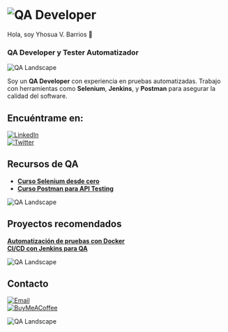 # ![QA Developer](https://raw.githubusercontent.com/YhosuaVBarrios/YhosuaVBarrios/master/images/qa_dev_icon.png)  
Hola, soy Yhosua V. Barrios 👋  
### QA Developer y Tester Automatizador

![QA Landscape](https://www.w3schools.com/w3images/fjords.jpg)

Soy un **QA Developer** con experiencia en pruebas automatizadas. Trabajo con herramientas como **Selenium**, **Jenkins**, y **Postman** para asegurar la calidad del software.

## Encuéntrame en:
[![LinkedIn](https://img.shields.io/badge/LinkedIn-YhosuaVBarrios-0077B5?style=for-the-badge&logo=linkedin&logoColor=white)](https://www.linkedin.com/in/yhosuavbarrios)  
[![Twitter](https://img.shields.io/badge/Twitter-@YhosuaVBarrios-1DA1F2?style=for-the-badge&logo=twitter&logoColor=white)](https://twitter.com/YhosuaVBarrios)

## Recursos de QA

- **[Curso Selenium desde cero](https://github.com/YhosuaVBarrios/hello-selenium)**
- **[Curso Postman para API Testing](https://github.com/YhosuaVBarrios/hello-postman)**

![QA Landscape](https://www.w3schools.com/w3images/mountains.jpg)

## Proyectos recomendados

**[Automatización de pruebas con Docker](https://github.com/YhosuaVBarrios/hello-docker)**  
**[CI/CD con Jenkins para QA](https://github.com/YhosuaVBarrios/hello-jenkins)**

![QA Landscape](https://www.w3schools.com/w3images/lights.jpg)

## Contacto

[![Email](https://img.shields.io/badge/Email-yhosua@qa.dev-D14836?style=for-the-badge&logo=gmail&logoColor=white)](mailto:yhosua@qa.dev)  
[![BuyMeACoffee](https://img.shields.io/badge/Buy_Me_A_Coffee-support-FFDD00?style=for-the-badge&logo=buy-me-a-coffee&logoColor=white)](https://www.buymeacoffee.com/YhosuaVBarrios)

![QA Landscape](https://www.w3schools.com/w3images/ocean.jpg)
